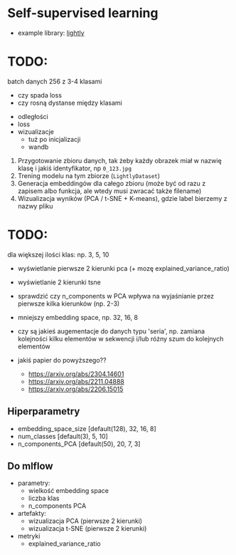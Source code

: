 # Self-supervised learning

* example library: [lightly](https://docs.lightly.ai/self-supervised-learning/index.html)

# TODO:
batch danych 256 z 3-4 klasami
* czy spada loss 
* czy rosną dystanse między klasami
- odległości
- loss
- wizualizacje
    - tuż po inicjalizacji
    - wandb

1. Przygotowanie zbioru danych, tak żeby każdy obrazek miał w nazwię klasę i jakiś identyfikator, np `0_123.jpg`
2. Trening modelu na tym zbiorze (`LightlyDataset`)
3. Generacja embeddingów dla całego zbioru (może być od razu z zapisem albo funkcja, ale wtedy musi zwracać także filename)
4. Wizualizacja wyników (PCA / t-SNE + K-means), gdzie label bierzemy z nazwy pliku

# TODO:
dla większej ilości klas: np. 3, 5, 10
- wyświetlanie pierwsze 2 kierunki pca (+ mozę explained_variance_ratio)
- wyświetlanie 2 kierunki tsne

- sprawdzić czy n_components w PCA wpływa na wyjaśnianie przez pierwsze kilka kierunków (np. 2-3)

- mniejszy embedding space, np. 32, 16, 8

- czy są jakieś augementacje do danych typu 'seria', np. zamiana kolejności kilku elementów w sekwencji i/lub różny szum do kolejnych elementów 

- jakiś papier do powyższego?? 
    - https://arxiv.org/abs/2304.14601
    - https://arxiv.org/abs/2211.04888
    - https://arxiv.org/abs/2206.15015

## Hiperparametry
- embedding_space_size [default(128), 32, 16, 8]
- num_classes [default(3), 5, 10]
- n_components_PCA [default(50), 20, 7, 3]

## Do mlflow
- parametry:
    - wielkość embedding space
    - liczba klas
    - n_components PCA
- artefakty:
    - wizualizacja PCA (pierwsze 2 kierunki)
    - wizualizacja t-SNE (pierwsze 2 kierunki)
- metryki
    - explained_variance_ratio